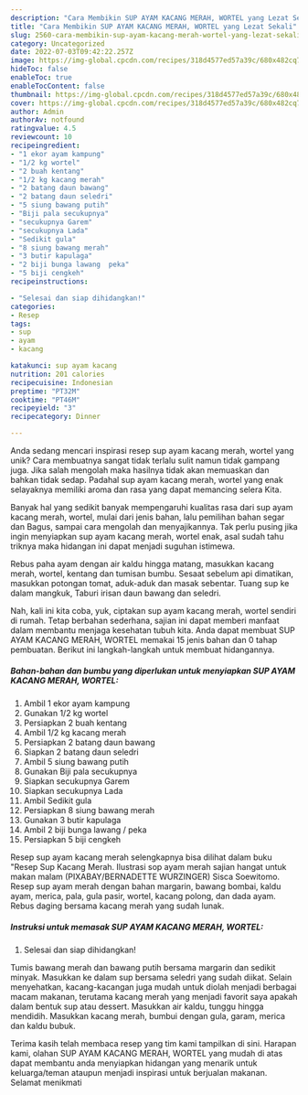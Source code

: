 ```yaml
---
description: "Cara Membikin SUP AYAM KACANG MERAH, WORTEL yang Lezat Sekali"
title: "Cara Membikin SUP AYAM KACANG MERAH, WORTEL yang Lezat Sekali"
slug: 2560-cara-membikin-sup-ayam-kacang-merah-wortel-yang-lezat-sekali
category: Uncategorized
date: 2022-07-03T09:42:22.257Z
image: https://img-global.cpcdn.com/recipes/318d4577ed57a39c/680x482cq70/sup-ayam-kacang-merah-wortel-foto-resep-utama.jpg
hideToc: false
enableToc: true
enableTocContent: false
thumbnail: https://img-global.cpcdn.com/recipes/318d4577ed57a39c/680x482cq70/sup-ayam-kacang-merah-wortel-foto-resep-utama.jpg
cover: https://img-global.cpcdn.com/recipes/318d4577ed57a39c/680x482cq70/sup-ayam-kacang-merah-wortel-foto-resep-utama.jpg
author: Admin
authorAv: notfound
ratingvalue: 4.5
reviewcount: 10
recipeingredient:
- "1 ekor ayam kampung"
- "1/2 kg wortel"
- "2 buah kentang"
- "1/2 kg kacang merah"
- "2 batang daun bawang"
- "2 batang daun seledri"
- "5 siung bawang putih"
- "Biji pala secukupnya"
- "secukupnya Garem"
- "secukupnya Lada"
- "Sedikit gula"
- "8 siung bawang merah"
- "3 butir kapulaga"
- "2 biji bunga lawang  peka"
- "5 biji cengkeh"
recipeinstructions:

- "Selesai dan siap dihidangkan!"
categories:
- Resep
tags:
- sup
- ayam
- kacang

katakunci: sup ayam kacang 
nutrition: 201 calories
recipecuisine: Indonesian
preptime: "PT32M"
cooktime: "PT46M"
recipeyield: "3"
recipecategory: Dinner

---
```





Anda sedang mencari inspirasi resep sup ayam kacang merah, wortel yang unik? Cara membuatnya sangat tidak terlalu sulit namun tidak gampang juga. Jika salah mengolah maka hasilnya tidak akan memuaskan dan bahkan tidak sedap. Padahal sup ayam kacang merah, wortel yang enak selayaknya memiliki aroma dan rasa yang dapat memancing selera Kita.





Banyak hal yang sedikit banyak mempengaruhi kualitas rasa dari sup ayam kacang merah, wortel, mulai dari jenis bahan, lalu pemilihan bahan segar dan Bagus, sampai cara mengolah dan menyajikannya. Tak perlu pusing jika ingin menyiapkan sup ayam kacang merah, wortel enak,      asal sudah tahu triknya maka hidangan ini dapat menjadi suguhan istimewa.














Rebus paha ayam dengan air kaldu hingga matang, masukkan kacang merah, wortel, kentang dan tumisan bumbu. Sesaat sebelum api dimatikan, masukkan potongan tomat, aduk-aduk dan masak sebentar. Tuang sup ke dalam mangkuk, Taburi irisan daun bawang dan seledri.






Nah, kali ini kita coba, yuk, ciptakan sup ayam kacang merah, wortel sendiri di rumah. Tetap berbahan sederhana, sajian ini dapat memberi manfaat dalam membantu menjaga kesehatan tubuh kita. Anda dapat membuat SUP AYAM KACANG MERAH, WORTEL memakai 15 jenis bahan dan 0 tahap pembuatan. Berikut ini langkah-langkah untuk membuat hidangannya.

<!--inarticleads1-->

##### Bahan-bahan dan bumbu yang diperlukan untuk menyiapkan SUP AYAM KACANG MERAH, WORTEL:

1. Ambil 1 ekor ayam kampung
1. Gunakan 1/2 kg wortel
1. Persiapkan 2 buah kentang
1. Ambil 1/2 kg kacang merah
1. Persiapkan 2 batang daun bawang
1. Siapkan 2 batang daun seledri
1. Ambil 5 siung bawang putih
1. Gunakan Biji pala secukupnya
1. Siapkan secukupnya Garem
1. Siapkan secukupnya Lada
1. Ambil Sedikit gula
1. Persiapkan 8 siung bawang merah
1. Gunakan 3 butir kapulaga
1. Ambil 2 biji bunga lawang / peka
1. Persiapkan 5 biji cengkeh


Resep sup ayam kacang merah selengkapnya bisa dilihat dalam buku &#34;Resep Sup Kacang Merah. Ilustrasi sop ayam merah sajian hangat untuk makan malam (PIXABAY/BERNADETTE WURZINGER) Sisca Soewitomo. Resep sup ayam merah dengan bahan margarin, bawang bombai, kaldu ayam, merica, pala, gula pasir, wortel, kacang polong, dan dada ayam. Rebus daging bersama kacang merah yang sudah lunak. 

<!--inarticleads2-->

##### Instruksi untuk memasak SUP AYAM KACANG MERAH, WORTEL:


1. Selesai dan siap dihidangkan!

Tumis bawang merah dan bawang putih bersama margarin dan sedikit minyak. Masukkan ke dalam sup bersama seledri yang sudah diikat. Selain menyehatkan, kacang-kacangan juga mudah untuk diolah menjadi berbagai macam makanan, terutama kacang merah yang menjadi favorit saya apakah dalam bentuk sup atau dessert. Masukkan air kaldu, tunggu hingga mendidih. Masukkan kacang merah, bumbui dengan gula, garam, merica dan kaldu bubuk. 

Terima kasih telah membaca resep yang tim kami tampilkan di sini. Harapan kami, olahan SUP AYAM KACANG MERAH, WORTEL yang mudah di atas dapat membantu anda menyiapkan hidangan yang menarik untuk keluarga/teman ataupun menjadi inspirasi untuk berjualan makanan. Selamat menikmati
